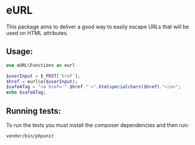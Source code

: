 # eURL

This package aims to deliver a good way to easily escape URLs that will be used on HTML attributes.


## Usage:
```php
use eURL\Functions as eurl

$userInput = $_POST['href'];
$href = eurl\e($userInput);
$safeATag = "<a href='".$href."'>".htmlspecialchars($href)."</a>";
echo $safeATag;
```

## Running tests:

To run the tests you must install the composer dependencies and then run:

```
vendor/bin/phpunit
```
